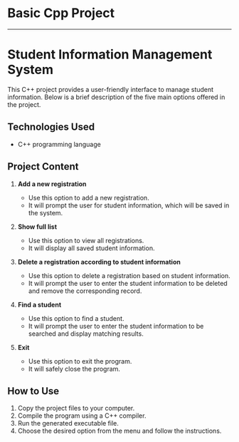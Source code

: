 # Basic Cpp Project
-------------------------------------------
# Student Information Management System

This C++ project provides a user-friendly interface to manage student information. Below is a brief description of the five main options offered in the project.

## Technologies Used

- C++ programming language

## Project Content

1. **Add a new registration**
    - Use this option to add a new registration.
    - It will prompt the user for student information, which will be saved in the system.

2. **Show full list**
    - Use this option to view all registrations.
    - It will display all saved student information.

3. **Delete a registration according to student information**
    - Use this option to delete a registration based on student information.
    - It will prompt the user to enter the student information to be deleted and remove the corresponding record.

4. **Find a student**
    - Use this option to find a student.
    - It will prompt the user to enter the student information to be searched and display matching results.

5. **Exit**
    - Use this option to exit the program.
    - It will safely close the program.

## How to Use

1. Copy the project files to your computer.
2. Compile the program using a C++ compiler.
3. Run the generated executable file.
4. Choose the desired option from the menu and follow the instructions.

